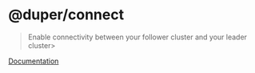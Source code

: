 # @duper/connect

> Enable connectivity between your follower cluster and your leader cluster>

[Documentation](https://duper.github.io/commands/connect/)

